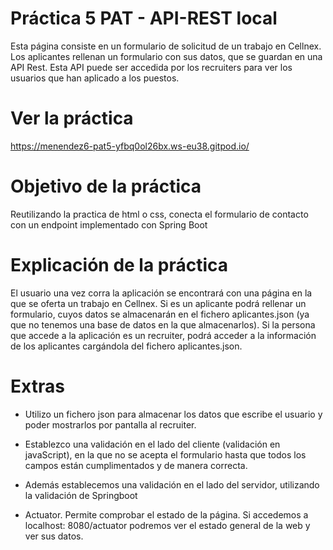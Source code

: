 # Práctica 5 PAT - API-REST local
Esta página consiste en un formulario de solicitud de un trabajo en Cellnex. Los aplicantes rellenan un formulario con sus datos, que se guardan en una API Rest. Esta API puede ser accedida por los recruiters para ver los usuarios que han aplicado a los puestos.

# Ver la práctica
https://menendez6-pat5-yfbq0ol26bx.ws-eu38.gitpod.io/

# Objetivo de la práctica

Reutilizando la practica de html o css, conecta el formulario de contacto con un endpoint implementado con Spring Boot

# Explicación de la práctica
El usuario una vez corra la aplicación se encontrará con una página en la que se oferta un trabajo en Cellnex. Si es un aplicante podrá rellenar un formulario, cuyos datos se almacenarán en el fichero aplicantes.json (ya que no tenemos una base de datos en la que almacenarlos). Si la persona que accede a la aplicación es un recruiter, podrá acceder a la información de los aplicantes cargándola del fichero aplicantes.json.

# Extras

- Utilizo un fichero json para almacenar los datos que escribe el usuario y poder mostrarlos por pantalla al recruiter.

- Establezco una validación en el lado del cliente (validación en javaScript), en la que no se acepta el formulario hasta que todos los campos están cumplimentados y de manera correcta.

- Además establecemos una validación en el lado del servidor, utilizando la validación de Springboot

- Actuator. Permite comprobar el estado de la página. Si accedemos a localhost: 8080/actuator podremos ver el estado general de la web y ver sus datos.